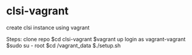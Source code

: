 clsi-vagrant
============

create clsi instance using vagrant

Steps:
clone repo
$cd clsi-vagrant
$vagrant up
login as vagrant-vagrant
$sudo su - root
$cd /vagrant_data
$./setup.sh
